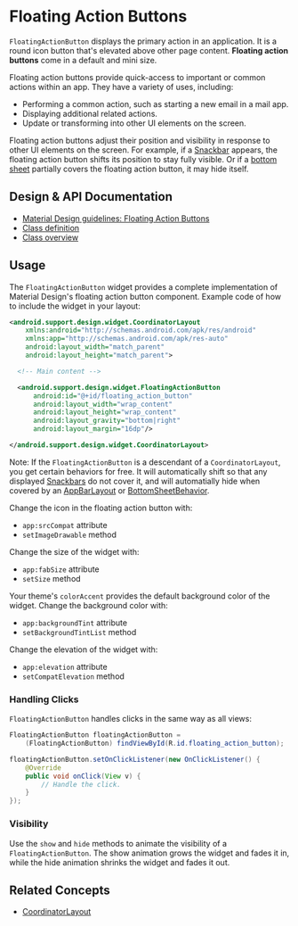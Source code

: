 <!--docs:
title: "Floating Action Buttons"
layout: detail
section: components
excerpt: "A floating button for the primary action in an application."
iconId: button
path: /catalog/floating-action-button/
-->

# Floating Action Buttons

`FloatingActionButton` displays the primary action in an application. It is
a round icon button that's elevated above other page content. **Floating action
buttons** come in a default and mini size.

Floating action buttons provide quick-access to important or common actions
within an app. They have a variety of uses, including:

-   Performing a common action, such as starting a new email in a mail app.
-   Displaying additional related actions.
-   Update or transforming into other UI elements on the screen.

Floating action buttons adjust their position and visibility in response to
other UI elements on the screen. For example, if a [Snackbar](Snackbar.md)
appears, the floating action button shifts its position to stay fully visible.
Or if a [bottom sheet](BottomSheetBehavior.md) partially covers the floating
action button, it may hide itself.

## Design & API Documentation

-   [Material Design
    guidelines: Floating Action Buttons](https://material.io/guidelines/components/buttons-floating-action-button.html)
    <!--{: .icon-list-item.icon-list-item--spec }-->
-   [Class
    definition](https://github.com/material-components/material-components-android/tree/master/lib/src/android/support/design/widget/FloatingActionButton.java)
    <!--{: .icon-list-item.icon-list-item--link }-->
-   [Class
    overview](https://developer.android.com/reference/android/support/design/widget/FloatingActionButton.html)
    <!--{: .icon-list-item.icon-list-item--link }-->
<!--{: .icon-list }-->

## Usage

The `FloatingActionButton` widget provides a complete implementation of Material
Design's floating action button component. Example code of how to include the
widget in your layout:

```xml
<android.support.design.widget.CoordinatorLayout
    xmlns:android="http://schemas.android.com/apk/res/android"
    xmlns:app="http://schemas.android.com/apk/res-auto"
    android:layout_width="match_parent"
    android:layout_height="match_parent">

  <!-- Main content -->

  <android.support.design.widget.FloatingActionButton
      android:id="@+id/floating_action_button"
      android:layout_width="wrap_content"
      android:layout_height="wrap_content"
      android:layout_gravity="bottom|right"
      android:layout_margin="16dp"/>

</android.support.design.widget.CoordinatorLayout>
```

Note: If the `FloatingActionButton` is a descendant of a `CoordinatorLayout`,
you get certain behaviors for free. It will automatically shift so that any
displayed [Snackbars](Snackbar.md) do not cover it, and will automatially hide
when covered by an [AppBarLayout](AppBarLayout.md) or
[BottomSheetBehavior](BottomSheetBehavior.md).

Change the icon in the floating action button with:

-   `app:srcCompat` attribute
-   `setImageDrawable` method

Change the size of the widget with:

-   `app:fabSize` attribute
-   `setSize` method

Your theme's `colorAccent` provides the default background color of the widget.
Change the background color with:

-   `app:backgroundTint` attribute
-   `setBackgroundTintList` method

Change the elevation of the widget with:

-   `app:elevation` attribute
-   `setCompatElevation` method

### Handling Clicks

`FloatingActionButton` handles clicks in the same way as all views:

```java
FloatingActionButton floatingActionButton =
    (FloatingActionButton) findViewById(R.id.floating_action_button);

floatingActionButton.setOnClickListener(new OnClickListener() {
    @Override
    public void onClick(View v) {
        // Handle the click.
    }
});
```

### Visibility

Use the `show` and `hide` methods to animate the visibility of a
`FloatingActionButton`. The show animation grows the widget and fades it in,
while the hide animation shrinks the widget and fades it out.

## Related Concepts

-   [CoordinatorLayout](CoordinatorLayout.md)
